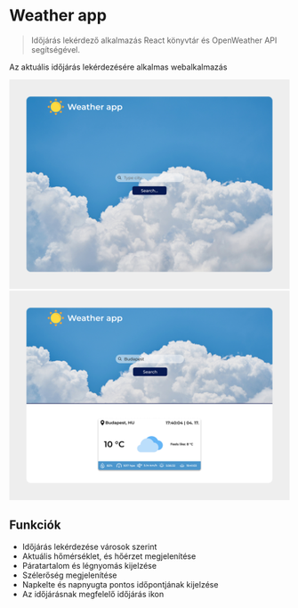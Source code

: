 # Weather app
> Időjárás lekérdező alkalmazás React könyvtár és OpenWeather API segítségével.

Az aktuális időjárás lekérdezésére alkalmas webalkalmazás

![screenshot](https://github.com/Gkristof96/Weather-app/blob/master/Weather_mockup_v2.png)
![screenshot](https://github.com/Gkristof96/Weather-app/blob/master/Weather_mockup_v1.png)

## Funkciók

- Időjárás lekérdezése városok szerint
- Aktuális hőmérséklet, és hőérzet megjelenítése
- Páratartalom és légnyomás kijelzése
- Szélerőség megjelenítése
- Napkelte és napnyugta pontos időpontjának kijelzése
- Az időjárásnak megfelelő időjárás ikon


